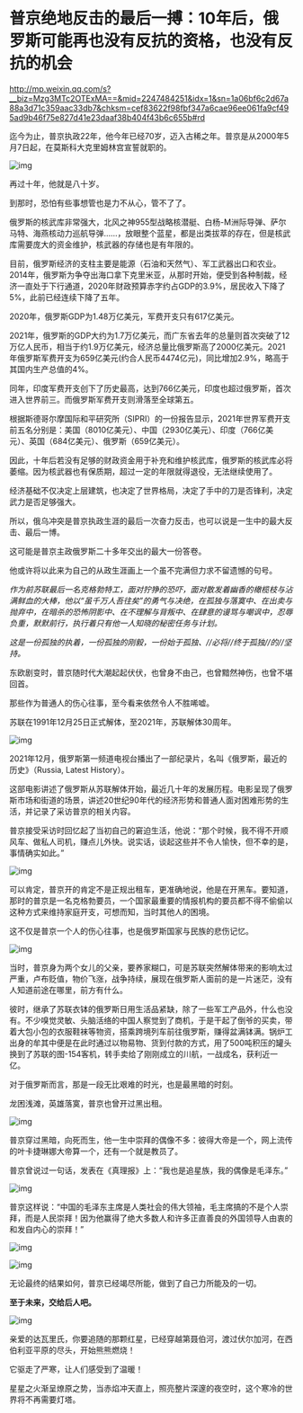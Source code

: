 
# 普京绝地反击的最后一搏：10年后，俄罗斯可能再也没有反抗的资格，也没有反抗的机会

<http://mp.weixin.qq.com/s?__biz=Mzg3MTc2OTExMA==&mid=2247484251&idx=1&sn=1a06bf6c2d67a88a3d71c359aac33db7&chksm=cef83622f98fbf347a6cae96ee061fa9cf495ad9b46f75e827d41e23daaf38b404f43b6c655b#rd>

迄今为止，普京执政22年，他今年已经70岁，迈入古稀之年。普京是从2000年5月7日起，在莫斯科大克里姆林宫宣誓就职的。

![img](./img/85-0.jpeg)

再过十年，他就是八十岁。

到那时，恐怕有些事想管也是力不从心，管不了了。

俄罗斯的核武库非常强大，北风之神955型战略核潜艇、白杨-M洲际导弹、萨尔马特、海燕核动力巡航导弹&#x2026;&#x2026;，放眼整个蓝星，都是出类拔萃的存在，但是核武库需要庞大的资金维护，核武器的存储也是有年限的。

目前，俄罗斯经济的支柱主要是能源（石油和天然气）、军工武器出口和农业。2014年，俄罗斯为争夺出海口拿下克里米亚，从那时开始，便受到各种制裁，经济一直处于下行通道，2020年财政预算赤字约占GDP的3.9%，居民收入下降了5%，此前已经连续下降了五年。

2020年，俄罗斯GDP为1.48万亿美元，军费开支只有617亿美元。

2021年，俄罗斯的GDP大约为1.7万亿美元，而广东省去年的总量则首次突破了12万亿人民币，相当于约1.9万亿美元，经济总量比俄罗斯高了2000亿美元。2021年俄罗斯军费开支为659亿美元(约合人民币4474亿元)，同比增加2.9%，略高于其国内生产总值的4%。

同年，印度军费开支创下了历史最高，达到766亿美元，印度也超过俄罗斯，首次进入世界前三。而俄罗斯军费开支则滑落至全球第五。

根据斯德哥尔摩国际和平研究所（SIPRI）的一份报告显示，2021年世界军费开支前五名分别是：美国（8010亿美元）、中国（2930亿美元）、印度（766亿美元）、英国（684亿美元）、俄罗斯（659亿美元）。

因此，十年后若没有足够的财政资金用于补充和维护核武库，俄罗斯的核武库必将萎缩。因为核武器也有保质期，超过一定的年限就得退役，无法继续使用了。

经济基础不仅决定上层建筑，也决定了世界格局，决定了手中的刀是否锋利，决定武力是否足够强大。

所以，俄乌冲突是普京执政生涯的最后一次奋力反击，也可以说是一生中的最大反击、最后一博。

这可能是普京主政俄罗斯二十多年交出的最大一份答卷。

他或许将以此来为自己的从政生涯画上一个虽不完满但力求不留遗憾的句号。

*作为前苏联最后一名克格勃特工，面对狞狰的恐吓，面对散发着幽香的橄榄枝与沾满鲜血的大棒，他以“虽千万人吾往矣”的勇气与决绝，在孤独与落寞中、在出卖与抛弃中，在暗杀的恐怖阴影中、在不理解与背叛中、在肆意的谩骂与嘲讽中，忍辱负重，默默前行，执行着只有他一人知晓的秘密任务与计划。*

*这是一份孤独的执着，一份孤独的刚毅，一份始于孤独、//必将//终于孤独//的//坚持。*

东欧剧变时，普京随时代大潮起起伏伏，也曾身不由己，也曾黯然神伤，也曾不堪回首。

那些作为普通人的伤心往事，至今看来依然令人不胜唏嘘。

苏联在1991年12月25日正式解体，至2021年，苏联解体30周年。

![img](./img/85-1.jpeg)

2021年12月，俄罗斯第一频道电视台播出了一部纪录片，名叫《俄罗斯，最近的历史》（Russia,
Latest History）。

这部电影讲述了俄罗斯从苏联解体开始，最近几十年的发展历程。电影呈现了俄罗斯市场和街道的场景，讲述20世纪90年代的经济形势和普通人面对困难形势的生活，并记录了采访普京的相关内容。

普京接受采访时回忆起了当初自己的窘迫生活，他说：“那个时候，我不得不开顺风车、做私人司机，赚点儿外快。说实话，谈起这些并不令人愉快，但不幸的是，事情确实如此。”

![img](./img/85-2.jpeg)

可以肯定，普京开的肯定不是正规出租车，更准确地说，他是在开黑车。要知道，那时的普京是一名克格勃要员，一个国家最重要的情报机构的要员都不得不偷偷以这种方式来维持家庭开支，可想而知，当时其他人的困境。

这不仅是普京一个人的伤心往事，也是俄罗斯国家与民族的悲伤记忆。

![img](./img/85-3.jpeg)

当时，普京身为两个女儿的父亲，要养家糊口，可是苏联突然解体带来的影响太过严重，卢布贬值，物价飞涨，战争持续，展现在俄罗斯人面前的是一片迷茫，没有人知道前途在哪里，前方有什么。

彼时，继承了苏联衣钵的俄罗斯日用生活品紧缺，除了一些军工产品外，什么也没有。不少嗅觉灵敏、头脑活络的中国人察觉到了商机，于是干起了倒爷的买卖，带着大包小包的衣服鞋袜等物资，搭乘跨境列车前往俄罗斯，赚得盆满钵满。锅炉工出身的牟其中便是在此时通过以物易物、货到付款的方式，用了500吨积压的罐头换到了苏联的图-154客机，转手卖给了刚刚成立的川航，一战成名，获利近一亿。

对于俄罗斯而言，那是一段无比艰难的时光，也是最黑暗的时刻。

龙困浅滩，英雄落寞，普京也曾开过黑出租。

![img](./img/85-4.jpeg)

普京穿过黑暗，向死而生，他一生中崇拜的偶像不多：彼得大帝是一个，网上流传的叶卡捷琳娜大帝算一个，还有一个就是教员了。

普京曾说过一句话，发表在《真理报》上：“我也是追星族，我的偶像是毛泽东。”

![img](./img/85-5.png)

普京这样说：“中国的毛泽东主席是人类社会的伟大领袖，毛主席搞的不是个人崇拜，而是人民崇拜！因为他赢得了绝大多数人和许多正直善良的外国领导人由衷的和发自内心的崇拜！”

![img](./img/85-6.jpeg)

![img](./img/85-7.jpeg)

无论最终的结果如何，普京已经竭尽所能，做到了自己力所能及的一切。

**至于未来，交给后人吧。**

![img](./img/85-8.jpeg)

亲爱的达瓦里氏，你要追随的那颗红星，已经穿越第聂伯河，渡过伏尔加河，在西伯利亚平原的尽头，开始熊熊燃烧！

它驱走了严寒，让人们感受到了温暖！

星星之火渐呈燎原之势，当赤焰冲天直上，照亮整片深邃的夜空时，这个寒冷的世界将不再需要灯塔。


